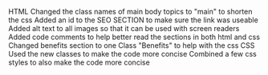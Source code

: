    HTML
Changed the class names of main body topics to "main" to shorten the css
Added an id to the SEO SECTION to make sure the link was useable
Added alt text to all images so that it can be used with screen readers
Added code comments to help better read the sections in both html and css
Changed benefits section to one Class "Benefits" to help with the css
   CSS
Used the new classes to make the code more concise 
Combined a few css styles to also make the code more concise
